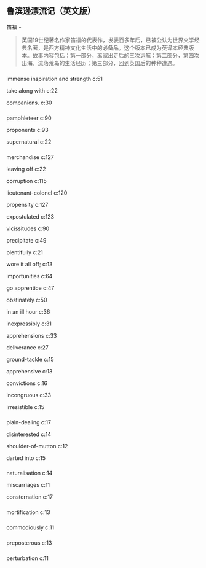 ## 鲁滨逊漂流记（英文版）

笛福  -  

> 英国19世纪著名作家笛福的代表作，发表百多年后，已被公认为世界文学经典名著，是西方精神文化生活中的必备品。这个版本已成为英译本经典版本。故事内容包括：第一部分，离家出走后的三次远航；第二部分，第四次出海，流落荒岛的生活经历；第三部分，回到英国后的种种遭遇。


### 

immense inspiration and strength  c:51

take along with c:22

companions. c:30

### 

pamphleteer c:90

proponents  c:93

supernatural c:22

### 

merchandise c:127

leaving off c:22

 corruption c:115

lieutenant-colonel c:120

propensity  c:127

expostulated c:123

vicissitudes c:90

precipitate c:49

plentifully c:21

wore it all off; c:13

importunities c:64

go apprentice c:47

obstinately c:50

in an ill hour c:36

inexpressibly c:31

apprehensions c:33

deliverance c:27

ground-tackle c:15

apprehensive c:13

convictions c:16

incongruous c:33

irresistible c:15

### 

plain-dealing c:17

disinterested c:14

shoulder-of-mutton c:12

darted into  c:15

### 

naturalisation c:14

miscarriages c:11

consternation c:17

### 

mortification c:13

### 

commodiously c:11

### 

preposterous c:13

### 

perturbation c:11